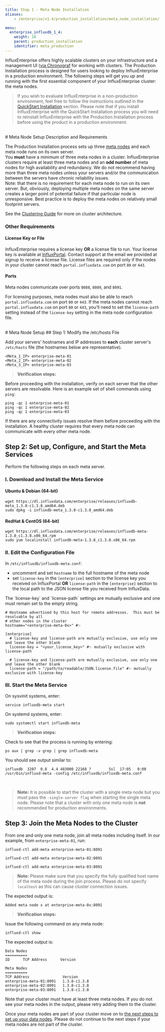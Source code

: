 ```yaml
---
title: Step 1 - Meta Node Installation
aliases:
    - /enterprise/v1.4/production_installation/meta_node_installation/

menu:
  enterprise_influxdb_1_4:
    weight: 10
    parent: production_installation
    identifier: meta_production
---
```


InfluxEnterprise offers highly scalable clusters on your infrastructure
and a management UI ([via Chronograf](https://docs.influxdata.com/chronograf/latest) for working with clusters.
The Production Installation process is designed for users looking to
deploy InfluxEnterprise in a production environment.
The following steps will get you up and running with the first essential component of
your InfluxEnterprise cluster: the meta nodes.

> If you wish to evaluate InfluxEnterprise in a non-production
environment, feel free to follow the instructions outlined in the
[QuickStart Installation](/enterprise_influxdb/v1.4/quickstart_installation) section.
Please note that if you install InfluxEnterprise with the QuickStart Installation process you
will need to reinstall InfluxEnterprise with the Production Installation
process before using the product in a production environment.

<br>
# Meta Node Setup Description and Requirements

The Production Installation process sets up three [meta nodes](/enterprise_influxdb/v1.4/concepts/glossary/#meta-node)
and each meta node runs on its own server.
<br>
You **must** have a minimum of three meta nodes in a cluster.
InfluxEnterprise clusters require at least three meta nodes and an __**odd number**__
of meta nodes for high availability and redundancy.
We do not recommend having more than three meta nodes unless your servers
and/or the communication between the servers have chronic reliability issues.
<br>
Note: that there is no requirement for each meta node to run on its own server.  But, obviously, deploying
multiple meta nodes on the same server creates a larger point of potential failure if that particular node is unresponsive.
Best practice is to deploy the meta nodes on relatively small footprint servers.

See the
[Clustering Guide](/enterprise_influxdb/v1.4/concepts/clustering#optimal-server-counts)
for more on cluster architecture.

### Other Requirements

#### License Key or File

InfluxEnterprise requires a license key **OR** a license file to run.
Your license key is available at [InfluxPortal](https://portal.influxdata.com/licenses).
Contact support at the email we provided at signup to receive a license file.
License files are required only if the nodes in your cluster cannot reach
`portal.influxdata.com` on port `80` or `443`.

#### Ports

Meta nodes communicate over ports `8088`, `8089`, and `8091`.

For licensing purposes, meta nodes must also be able to reach `portal.influxdata.com`
on port `80` or `443`.
If the meta nodes cannot reach `portal.influxdata.com` on port `80` or `443`,
you'll need to set the `license-path` setting instead of the `license-key`
setting in the meta node configuration file.

<br>
# Meta Node Setup
## Step 1: Modify the /etc/hosts File

Add your servers' hostnames and IP addresses to **each** cluster server's `/etc/hosts`
file (the hostnames below are representative).


```
<Meta_1_IP> enterprise-meta-01
<Meta_2_IP> enterprise-meta-02
<Meta_3_IP> enterprise-meta-03
```

> **Verification steps:**
>
Before proceeding with the installation, verify on each server that the other
servers are resolvable. Here is an example set of shell commands using `ping`:
>
    ping -qc 1 enterprise-meta-01
    ping -qc 1 enterprise-meta-02
    ping -qc 1 enterprise-meta-03


If there are any connectivity issues resolve them before proceeding with the
installation.
A healthy cluster requires that every meta node can communicate with every other
meta node.

## Step 2: Set up, Configure, and Start the Meta Services

Perform the following steps on each meta server.

### I. Download and Install the Meta Service

#### Ubuntu & Debian (64-bit)
```
wget https://dl.influxdata.com/enterprise/releases/influxdb-meta_1.3.8-c1.3.8_amd64.deb
sudo dpkg -i influxdb-meta_1.3.8-c1.3.8_amd64.deb
```

#### RedHat & CentOS (64-bit)
```
wget https://dl.influxdata.com/enterprise/releases/influxdb-meta-1.3.8_c1.3.8.x86_64.rpm
sudo yum localinstall influxdb-meta-1.3.8_c1.3.8.x86_64.rpm
```

### II. Edit the Configuration File

In `/etc/influxdb/influxdb-meta.conf`:

* uncomment and set `hostname` to the full hostname of the meta node
* set `license-key` in the `[enterprise]` section to the license key you received on InfluxPortal **OR** `license-path` in the `[enterprise]` section to the local path to the JSON license file you received from InfluxData.

<dt>
The `license-key` and `license-path` settings are mutually exclusive and one must remain set to the empty string.
</dt>

```
# Hostname advertised by this host for remote addresses.  This must be resolvable by all
# other nodes in the cluster
hostname="<enterprise-meta-0x>" #✨

[enterprise]
  # license-key and license-path are mutually exclusive, use only one and leave the other blank
  license-key = "<your_license_key>" #✨ mutually exclusive with license-path

  # license-key and license-path are mutually exclusive, use only one and leave the other blank
  license-path = "/path/to/readable/JSON.license.file" #✨ mutually exclusive with license-key
```

### III. Start the Meta Service

On sysvinit systems, enter:
```
service influxdb-meta start
```

On systemd systems, enter:
```
sudo systemctl start influxdb-meta
```

> **Verification steps:**
>
Check to see that the process is running by entering:
>
    ps aux | grep -v grep | grep influxdb-meta
>
You should see output similar to:
>
    influxdb  3207  0.8  4.4 483000 22168 ?        Ssl  17:05   0:08 /usr/bin/influxd-meta -config /etc/influxdb/influxdb-meta.conf

<br>


> **Note:** It is possible to start the cluster with a single meta node but you
must pass the `-single-server flag` when starting the single meta node.
Please note that a cluster with only one meta node is **not** recommended for
production environments.

## Step 3: Join the Meta Nodes to the Cluster

From one and only one meta node, join all meta nodes including itself.
In our example, from `enterprise-meta-01`, run:
```
influxd-ctl add-meta enterprise-meta-01:8091

influxd-ctl add-meta enterprise-meta-02:8091

influxd-ctl add-meta enterprise-meta-03:8091
```

> **Note:** Please make sure that you specify the fully qualified host name of
the meta node during the join process.
Please do not specify `localhost` as this can cause cluster connection issues.

The expected output is:
```
Added meta node x at enterprise-meta-0x:8091
```

> **Verification steps:**
>
Issue the following command on any meta node:
>
    influxd-ctl show
>
The expected output is:
>
    Data Nodes
    ==========
    ID      TCP Address      Version
>
    Meta Nodes
    ==========
    TCP Address               Version
    enterprise-meta-01:8091   1.3.8-c1.3.8
    enterprise-meta-02:8091   1.3.8-c1.3.8
    enterprise-meta-03:8091   1.3.8-c1.3.8

Note that your cluster must have at least three meta nodes.
If you do not see your meta nodes in the output, please retry adding them to
the cluster.

Once your meta nodes are part of your cluster move on to [the next steps to
set up your data nodes](/enterprise_influxdb/v1.4/production_installation/data_node_installation/).
Please do not continue to the next steps if your meta nodes are not part of the
cluster.
